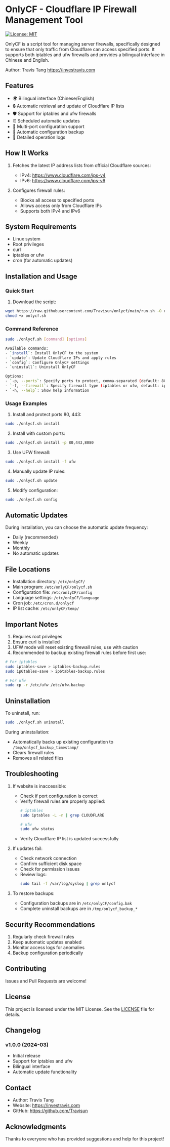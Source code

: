 # OnlyCF - Cloudflare IP Firewall Management Tool

[![License: MIT](https://img.shields.io/badge/License-MIT-yellow.svg)](https://opensource.org/licenses/MIT)

OnlyCF is a script tool for managing server firewalls, specifically designed to ensure that only traffic from Cloudflare can access specified ports. It supports both iptables and ufw firewalls and provides a bilingual interface in Chinese and English.

Author: Travis Tang https://investravis.com

## Features

- 🌍 Bilingual interface (Chinese/English)
- 🔒 Automatic retrieval and update of Cloudflare IP lists
- 🛡️ Support for iptables and ufw firewalls
- ⏰ Scheduled automatic updates
- 🔄 Multi-port configuration support
- 💾 Automatic configuration backup
- 📝 Detailed operation logs

## How It Works

1. Fetches the latest IP address lists from official Cloudflare sources:
   - IPv4: https://www.cloudflare.com/ips-v4
   - IPv6: https://www.cloudflare.com/ips-v6

2. Configures firewall rules:
   - Blocks all access to specified ports
   - Allows access only from Cloudflare IPs
   - Supports both IPv4 and IPv6

## System Requirements

- Linux system
- Root privileges
- curl
- iptables or ufw
- cron (for automatic updates)

## Installation and Usage

### Quick Start

1. Download the script:
```bash
wget https://raw.githubusercontent.com/Travisun/onlycf/main/run.sh -O onlycf.sh
chmod +x onlycf.sh
```

### Command Reference
```bash
sudo ./onlycf.sh [command] [options]

Available commands:
- `install`: Install OnlyCF to the system
- `update`: Update Cloudflare IPs and apply rules
- `config`: Configure OnlyCF settings
- `uninstall`: Uninstall OnlyCF

Options:
- `-p, --ports`: Specify ports to protect, comma-separated (default: 80,443)
- `-f, --firewall`: Specify firewall type (iptables or ufw, default: iptables)
- `-h, --help`: Show help information
```

### Usage Examples

1. Install and protect ports 80, 443:
```bash
sudo ./onlycf.sh install
```

2. Install with custom ports:
```bash
sudo ./onlycf.sh install -p 80,443,8080
```

3. Use UFW firewall:
```bash
sudo ./onlycf.sh install -f ufw
```

4. Manually update IP rules:
```bash
sudo ./onlycf.sh update
```

5. Modify configuration:
```bash
sudo ./onlycf.sh config
```

## Automatic Updates

During installation, you can choose the automatic update frequency:
- Daily (recommended)
- Weekly
- Monthly
- No automatic updates

## File Locations

- Installation directory: `/etc/onlyCF/`
- Main program: `/etc/onlyCF/onlycf.sh`
- Configuration file: `/etc/onlyCF/config`
- Language settings: `/etc/onlyCF/language`
- Cron job: `/etc/cron.d/onlycf`
- IP list cache: `/etc/onlyCF/temp/`

## Important Notes

1. Requires root privileges
2. Ensure curl is installed
3. UFW mode will reset existing firewall rules, use with caution
4. Recommended to backup existing firewall rules before first use:
```bash
# For iptables
sudo iptables-save > iptables-backup.rules
sudo ip6tables-save > ip6tables-backup.rules

# For ufw
sudo cp -r /etc/ufw /etc/ufw.backup
```

## Uninstallation

To uninstall, run:
```bash
sudo ./onlycf.sh uninstall
```

During uninstallation:
- Automatically backs up existing configuration to `/tmp/onlycf_backup_timestamp/`
- Clears firewall rules
- Removes all related files

## Troubleshooting

1. If website is inaccessible:
   - Check if port configuration is correct
   - Verify firewall rules are properly applied:
     ```bash
     # iptables
     sudo iptables -L -n | grep CLOUDFLARE
     
     # ufw
     sudo ufw status
     ```
   - Verify Cloudflare IP list is updated successfully

2. If updates fail:
   - Check network connection
   - Confirm sufficient disk space
   - Check for permission issues
   - Review logs:
     ```bash
     sudo tail -f /var/log/syslog | grep onlycf
     ```

3. To restore backups:
   - Configuration backups are in `/etc/onlyCF/config.bak`
   - Complete uninstall backups are in `/tmp/onlycf_backup_*`

## Security Recommendations

1. Regularly check firewall rules
2. Keep automatic updates enabled
3. Monitor access logs for anomalies
4. Backup configuration periodically

## Contributing

Issues and Pull Requests are welcome!

## License

This project is licensed under the MIT License. See the [LICENSE](LICENSE) file for details.

## Changelog

### v1.0.0 (2024-03)
- Initial release
- Support for iptables and ufw
- Bilingual interface
- Automatic update functionality

## Contact

- Author: Travis Tang
- Website: https://investravis.com
- GitHub: https://github.com/Travisun

## Acknowledgments

Thanks to everyone who has provided suggestions and help for this project! 